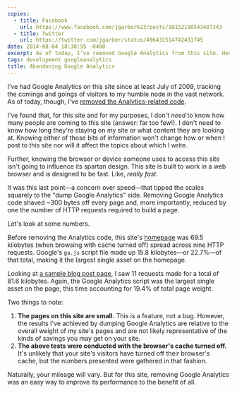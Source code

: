 ```yaml
---
copies:
  - title: Facebook
    url: https://www.facebook.com/jgarber623/posts/10152190543487343
  - title: Twitter
    url: https://twitter.com/jgarber/status/496431514742431745
date: 2014-08-04 18:38:55 -0400
excerpt: As of today, I’ve removed Google Analytics from this site. Here’s why.
tags: development googleanalytics
title: Abandoning Google Analytics
---
```


I've had Google Analytics on this site since at least July of 2009, tracking the comings and goings of visitors to my humble node in the vast network. As of today, though, I've [removed the Analytics-related code](https://github.com/jgarber623/sixtwothree.org/commit/225c32239af7affec5247b668c7a69acd72eff25).

I've found that, for this site and for my purposes, I don't _need_ to know how many people are coming to this site (answer: far too few!). I don't need to know how long they're staying on my site or what content they are looking at. Knowing either of those bits of information won't change how or when I post to this site nor will it affect the topics about which I write.

Further, knowing the browser or device someone uses to access this site isn't going to influence its spartan design. This site is built to work in a web browser and is designed to be fast. Like, _really fast_.

It was this last point—a concern over speed—that tipped the scales squarely to the "dump Google Analytics" side. Removing Google Analytics code shaved ~300 bytes off every page and, more importantly, reduced by one the number of HTTP requests required to build a page.

Let's look at some numbers.

Before removing the Analytics code, this site's [homepage](/) was 69.5 kilobytes (when browsing with cache turned off) spread across nine HTTP requests. Google's `ga.js` script file made up 15.8 kilobytes—or 22.7%—of that total, making it the largest single asset on the homepage.

Looking at [a sample blog post page](/blog/the-internet-never-forgets), I saw 11 requests made for a total of 81.6 kilobytes. Again, the Google Analytics script was the largest single asset on the page, this time accounting for 19.4% of total page weight.

Two things to note:

1. **The pages on this site are small.** This is a feature, not a bug. However, the results I've achieved by dumping Google Analytics are relative to the overall weight of my site's pages and are not likely representative of the kinds of savings you may get on your site.
2. **The above tests were conducted with the browser's cache turned off.** It's unlikely that your site's visitors have turned off their browser's cache, but the numbers presented were gathered in that fashion.

Naturally, your mileage will vary. But for this site, removing Google Analytics was an easy way to improve its performance to the benefit of all.